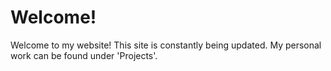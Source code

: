 # Welcome!

Welcome to my website! This site is constantly being updated. My personal work can be found under 'Projects'.
